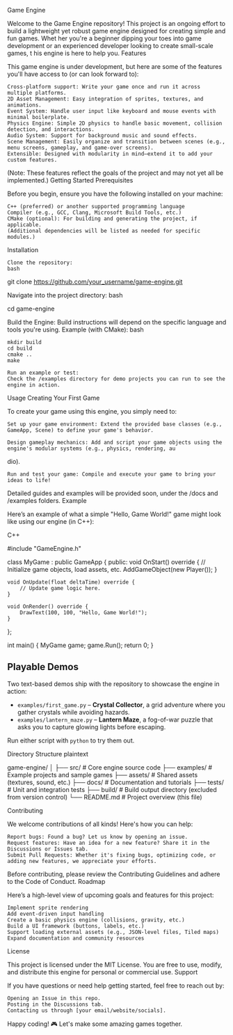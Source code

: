 Game Engine

Welcome to the Game Engine repository!
This project is an ongoing effort to build a lightweight yet robust game engine designed for creating simple and fun games. Whet
her you're a beginner dipping your toes into game development or an experienced developer looking to create small-scale games, t
his engine is here to help you.
Features

This game engine is under development, but here are some of the features you'll have access to (or can look forward to):

    Cross-platform support: Write your game once and run it across multiple platforms.
    2D Asset Management: Easy integration of sprites, textures, and animations.
    Event System: Handle user input like keyboard and mouse events with minimal boilerplate.
    Physics Engine: Simple 2D physics to handle basic movement, collision detection, and interactions.
    Audio System: Support for background music and sound effects.
    Scene Management: Easily organize and transition between scenes (e.g., menu screens, gameplay, and game-over screens).
    Extensible: Designed with modularity in mind—extend it to add your custom features.

(Note: These features reflect the goals of the project and may not yet all be implemented.)
Getting Started
Prerequisites

Before you begin, ensure you have the following installed on your machine:

    C++ (preferred) or another supported programming language
    Compiler (e.g., GCC, Clang, Microsoft Build Tools, etc.)
    CMake (optional): For building and generating the project, if applicable.
    (Additional dependencies will be listed as needed for specific modules.)

Installation

    Clone the repository:
    bash

git clone https://github.com/your_username/game-engine.git

Navigate into the project directory:
bash

cd game-engine

Build the Engine:
Build instructions will depend on the specific language and tools you're using.
Example (with CMake):
bash

    mkdir build
    cd build
    cmake ..
    make

    Run an example or test:
    Check the /examples directory for demo projects you can run to see the engine in action.

Usage
Creating Your First Game

To create your game using this engine, you simply need to:

    Set up your game environment: Extend the provided base classes (e.g., GameApp, Scene) to define your game's behavior.

    Design gameplay mechanics: Add and script your game objects using the engine's modular systems (e.g., physics, rendering, au
dio).

    Run and test your game: Compile and execute your game to bring your ideas to life!

Detailed guides and examples will be provided soon, under the /docs and /examples folders.
Example

Here’s an example of what a simple "Hello, Game World!" game might look like using our engine (in C++):

C++

#include "GameEngine.h"

class MyGame : public GameApp {
public:
    void OnStart() override {
        // Initialize game objects, load assets, etc.
        AddGameObject(new Player());
    }

    void OnUpdate(float deltaTime) override {
        // Update game logic here.
    }

    void OnRender() override {
        DrawText(100, 100, "Hello, Game World!");
    }
};

int main() {
    MyGame game;
    game.Run();
    return 0;
}

Playable Demos
----------------

Two text-based demos ship with the repository to showcase the engine in action:

* ``examples/first_game.py`` – **Crystal Collector**, a grid adventure where you gather crystals while avoiding hazards.
* ``examples/lantern_maze.py`` – **Lantern Maze**, a fog-of-war puzzle that asks you to capture glowing lights before escaping.

Run either script with ``python`` to try them out.

Directory Structure
plaintext

game-engine/
│
├── src/                # Core engine source code
├── examples/           # Example projects and sample games
├── assets/             # Shared assets (textures, sound, etc.)
├── docs/               # Documentation and tutorials
├── tests/              # Unit and integration tests
├── build/              # Build output directory (excluded from version control)
└── README.md           # Project overview (this file)

Contributing

We welcome contributions of all kinds! Here's how you can help:

    Report bugs: Found a bug? Let us know by opening an issue.
    Request features: Have an idea for a new feature? Share it in the Discussions or Issues tab.
    Submit Pull Requests: Whether it's fixing bugs, optimizing code, or adding new features, we appreciate your efforts.

Before contributing, please review the Contributing Guidelines and adhere to the Code of Conduct.
Roadmap

Here’s a high-level view of upcoming goals and features for this project:

    Implement sprite rendering
    Add event-driven input handling
    Create a basic physics engine (collisions, gravity, etc.)
    Build a UI framework (buttons, labels, etc.)
    Support loading external assets (e.g., JSON-level files, Tiled maps)
    Expand documentation and community resources

License

This project is licensed under the MIT License.
You are free to use, modify, and distribute this engine for personal or commercial use.
Support

If you have questions or need help getting started, feel free to reach out by:

    Opening an Issue in this repo.
    Posting in the Discussions tab.
    Contacting us through [your email/website/socials].

Happy coding! 🎮 Let's make some amazing games together.

